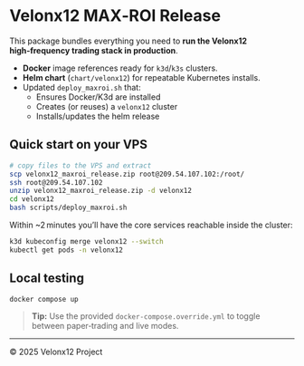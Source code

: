 # Velonx12 MAX‑ROI Release

This package bundles everything you need to **run the Velonx12 high‑frequency trading stack in production**.

* **Docker** image references ready for `k3d`/`k3s` clusters.
* **Helm chart** (`chart/velonx12`) for repeatable Kubernetes installs.
* Updated `deploy_maxroi.sh` that:
  * Ensures Docker/K3d are installed
  * Creates (or reuses) a `velonx12` cluster
  * Installs/updates the helm release

## Quick start on your VPS

```bash
# copy files to the VPS and extract
scp velonx12_maxroi_release.zip root@209.54.107.102:/root/
ssh root@209.54.107.102
unzip velonx12_maxroi_release.zip -d velonx12
cd velonx12
bash scripts/deploy_maxroi.sh
```

Within ~2 minutes you’ll have the core services reachable inside the cluster:

```bash
k3d kubeconfig merge velonx12 --switch
kubectl get pods -n velonx12
```

## Local testing

```bash
docker compose up
```

> **Tip:** Use the provided `docker-compose.override.yml` to toggle between paper‑trading and live modes.

---

© 2025 Velonx12 Project